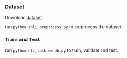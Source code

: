 ### Dataset

Download [dataset](https://nlp.stanford.edu/projects/snli/).

run `python snli_preprocess.py` to preprocess the dataset.

### Train and Test

run `python nli_task-wandb.py` to train, validate and test.
